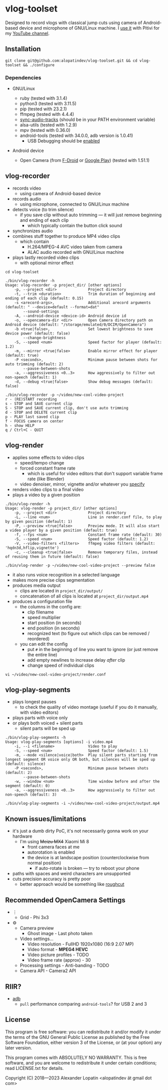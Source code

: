 # vlog-toolset
Designed to record vlogs with classical jump cuts
using camera of Android-based device and microphone of GNU/Linux machine.
I [use it](https://alopatindev.github.io/2019/02/05/video-recording-with-automatic-jump-cuts-using-open-source-and-coding/) with Pitivi for my [YouTube channel](https://www.youtube.com/channel/UCjNAnQpPQydNLTHcVz0s44A).

## Installation
`git clone git@github.com:alopatindev/vlog-toolset.git && cd vlog-toolset && ./configure`

### Dependencies
- GNU/Linux
    - ruby (tested with 3.1.4)
    - python3 (tested with 3.11.5)
    - pip (tested with 23.2.1)
    - ffmpeg (tested with 4.4.4)
    - [sync-audio-tracks](https://github.com/alopatindev/sync-audio-tracks) (should be in your PATH environment variable)
    - alsa-utils (tested with 1.2.9)
    - mpv (tested with 0.36.0)
    - android-tools (tested with 34.0.0, adb version is 1.0.41)
        - USB Debugging should be [enabled](https://github.com/alopatindev/qdevicemonitor/blob/master/TROUBLESHOOTING.md#android-devices-are-not-recognized)

- Android device
    - Open Camera (from [F-Droid](https://f-droid.org/en/packages/net.sourceforge.opencamera/) or [Google Play](https://play.google.com/store/apps/details?id=net.sourceforge.opencamera)) (tested with 1.51.1)

## vlog-recorder
- records video
    - using camera of Android-based device
- records audio
    - using microphone, connected to GNU/Linux machine
- detects voice (to trim silence)
    - if you save clip without auto trimming — it will just remove beginning and ending of each clip
        - which typically contain the button click sound
- synchronizes audio
- combines stuff together to produce MP4 video clips
    - which contain
        - H.264/MPEG-4 AVC video taken from camera
        - ALAC audio recorded with GNU/Linux machine
- plays lastly recorded video clips
    - with optional mirror effect

```
cd vlog-toolset

./bin/vlog-recorder -h
Usage: vlog-recorder -p project_dir/ [other options]
    -p, --project <dir>              Project directory
    -t, --trim <duration>            Trim duration of beginning and ending of each clip (default: 0.15)
    -s <arecord-args>,               Additional arecord arguments (default: " --device=default --format=dat"
        --sound-settings
    -A, --android-device <device-id> Android device id
    -o, --opencamera-dir <dir>       Open Camera directory path on Android device (default: "/storage/emulated/0/DCIM/OpenCamera")
    -b <true|false>,                 Set lowest brightness to save device power (default: false)
        --change-brightness
    -S, --speed <num>                Speed factor for player (default: 1.2)
    -m, --mirror <true|false>        Enable mirror effect for player (default: true)
    -P <seconds>,                    Minimum pause between shots for auto trimming (default: 2)
        --pause-between-shots
    -a, --aggressiveness <0..3>      How aggressively to filter out non-speech (default: 1)
    -d, --debug <true|false>         Show debug messages (default: false)

./bin/vlog-recorder -p ~/video/new-cool-video-project
r - (RE)START recording
s - STOP and SAVE current clip
S - STOP and SAVE current clip, don't use auto trimming
d - STOP and DELETE current clip
p - PLAY last saved clip
f - FOCUS camera on center
h - show HELP
q / Ctrl+C - QUIT
```

## vlog-render
- applies some effects to video clips
    - speed/tempo change
    - forced constant frame rate
        - which is useful for video editors that don't support variable frame rate (like Blender)
    - video denoiser, mirror, vignette and/or whatever you [specify](https://ffmpeg.org/ffmpeg-filters.html#Video-Filters)
- renders video clips to a final video
- plays a video by a given position

```
./bin/vlog-render -h
Usage: vlog-render -p project_dir/ [other options]
    -p, --project <dir>              Project directory
    -L, --line <num>                 Line in render.conf file, to play by given position (default: 1)
    -P, --preview <true|false>       Preview mode. It will also start a video player by a given position (default: true)
    -f, --fps <num>                  Constant frame rate (default: 30)
    -S, --speed <num>                Speed factor (default: 1.2)
    -V, --video-filters <filters>    ffmpeg video filters (default: 'hqdn3d,hflip,vignette')
    -c, --cleanup <true|false>       Remove temporary files, instead of reusing them in future (default: false)

./bin/vlog-render -p ~/video/new-cool-video-project --preview false
```

- it also runs voice recognition in a selected language
- makes more precise clips segmentation
- produces media output
    - clips are located in `project_dir/output/`
    - concatenation of all clips is located at `project_dir/output.mp4`
- produces a configuration file
    - the columns in the config are:
        - clip filename
        - speed multiplier
        - start position (in seconds)
        - end position (in seconds)
        - recognized text (to figure out which clips can be removed / reordered)
    - you can edit the config
        - put `#` in the beginning of line you want to ignore (or just remove the entire line)
        - add empty newlines to increase delay *after* clip
        - change speed of individual clips

```
vi ~/video/new-cool-video-project/render.conf
```

## vlog-play-segments
- plays longest pauses
    - to check the quality of video montage (useful if you do it manually, with video editors)
- plays parts with voice only
- or plays both voiced + silent parts
    - silent parts will be sped up

```
./bin/vlog-play-segments -h
Usage: vlog-play-segments [options] -i video.mp4
    -i, --i <filename>               Video to play
    -S, --speed <num>                Speed factor (default: 1.5)
    -m, --mode <silence|voice|both>  Play silent parts starting from longest segment OR voice only OR both, but silences will be sped up (default: silence)
    -P <seconds>,                    Minimum pause between shots (default: 2)
        --pause-between-shots
    -w, --window <num>               Time window before and after the segment (default: 0)
    -a, --aggressiveness <0..3>      How aggressively to filter out non-speech (default: 3)

./bin/vlog-play-segments -i ~/video/new-cool-video-project/output.mp4
```

## Known issues/limitations
- it's just a dumb dirty PoC, it's not necessarily gonna work on your hardware
    - I'm using ~~Meizu MX4~~ Xiaomi Mi 8
        - front camera faces at me
        - autorotation is enabled
        - the device is at landscape position (counterclockwise from normal position)
            - if auto-rotate is broken — try to reboot your phone
- paths with spaces and weird characters are unsupported
- cuts precision accuracy is pretty poor
    - better approach would be something like [roughcut](https://graphics.stanford.edu/papers/roughcut/)

## Recommended OpenCamera Settings
- ⋮
    - Grid - Phi 3x3
- ⚙️
    - Camera preview
        - Ghost image - Last photo taken
    - Video settings…
        - Video resolution - FullHD 1920x1080 (16:9 2.07 MP)
        - Video format - **MPEG4 HEVC**
        - Video picture profiles - TODO
        - Video frame rate (approx) - 30
    - Processing settings - Anti-banding - TODO
    - Camera API - Camera2 API

## RIIR?
- [adb](https://github.com/kpcyrd/forensic-adb/blob/736f7c43d116b6334af3c1d8c4a41f9ae06ff812/src/lib.rs#L754)
    - `pull` performance comparing `android-tools`? for USB 2 and 3

## License
This program is free software: you can redistribute it and/or modify
it under the terms of the GNU General Public License as published by
the Free Software Foundation, either version 3 of the License, or (at
your option) any later version.

This program comes with ABSOLUTELY NO WARRANTY.
This is free software, and you are welcome to redistribute it
under certain conditions; read LICENSE.txt for details.

Copyright (C) 2018—2023  Alexander Lopatin <alopatindev ät gmail dot com>
